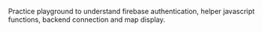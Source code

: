 Practice playground to understand firebase authentication, helper javascript functions, backend connection and map display. 
